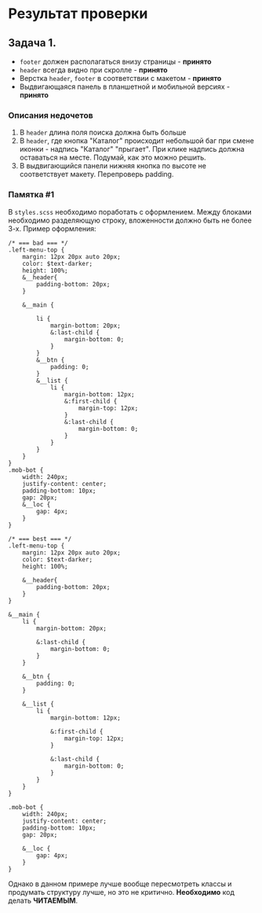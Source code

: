 # Результат проверки

## Задача 1.
- `footer` должен располагаться внизу страницы - **принято**
- `header` всегда видно при скролле - **принято**
- Верстка `header`, `footer` в соответствии с макетом - **принято**
- Выдвигающаяся панель в планшетной и мобильной версиях - **принято**

### Описания недочетов
1. В `header` длина поля поиска должна быть больше
2. В `header`, где кнопка "Каталог" происходит небольшой баг при смене иконки - надпись "Каталог" "прыгает". 
При клике надпись должна оставаться на месте. Подумай, как это можно решить.
3. В выдвигающийся панели нижняя кнопка по высоте не соответствует макету. Перепроверь padding.

### Памятка #1
В `styles.scss` необходимо поработать с оформлением. Между блоками необходимо разделяющую строку, вложенности должно быть не более 3-х.
Пример оформления:
```
/* === bad === */
.left-menu-top {
    margin: 12px 20px auto 20px;
    color: $text-darker;
    height: 100%;
    &__header{
        padding-bottom: 20px;
    }

    &__main {
    
        li {
            margin-bottom: 20px;
            &:last-child {
                margin-bottom: 0;
            }
        }
        &__btn {
            padding: 0;
        }
        &__list {
            li {
                margin-bottom: 12px;
                &:first-child {
                    margin-top: 12px;
                }
                &:last-child {
                    margin-bottom: 0;
                }
            }
        }
    }
}
.mob-bot {
    width: 240px;
    justify-content: center;
    padding-bottom: 10px;
    gap: 20px;
    &__loc {
        gap: 4px;
    }
}

/* === best === */
.left-menu-top {
    margin: 12px 20px auto 20px;
    color: $text-darker;
    height: 100%;

    &__header{
        padding-bottom: 20px;
    }
}

&__main {
    li {
        margin-bottom: 20px;

        &:last-child {
            margin-bottom: 0;
        }
    }

    &__btn {
        padding: 0;
    }

    &__list {
        li {
            margin-bottom: 12px;

            &:first-child {
                margin-top: 12px;
            }

            &:last-child {
                margin-bottom: 0;
            }
        }
    }
}

.mob-bot {
    width: 240px;
    justify-content: center;
    padding-bottom: 10px;
    gap: 20px;

    &__loc {
        gap: 4px;
    }
}
```

Однако в данном примере лучше вообще пересмотреть классы и продумать структуру лучше, но это не критично. **Необходимо** код делать **ЧИТАЕМЫМ**.
